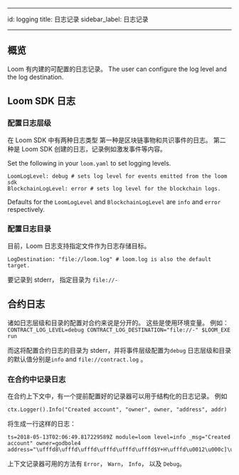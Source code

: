 * * *

id: logging title: 日志记录 sidebar_label: 日志记录

* * *

## 概览

Loom 有内建的可配置的日志记录。 The user can configure the log level and the log destination.

## Loom SDK 日志

### 配置日志层级

在 Loom SDK 中有两种日志类型 第一种是区块链事物和共识事件的日志。 第二种是 Loom SDK 创建的日志，记录例如激发事件等内容。

Set the following in your `loom.yaml` to set logging levels.

    LoomLogLevel: debug # sets log level for events emitted from the loom sdk
    BlockchainLogLevel: error # sets log level for the blockchain logs.
    

Defaults for the `LoomLogLevel` and `BlockchainLogLevel` are `info` and `error` respectively.

### 配置日志目录

目前，Loom 日志支持指定文件作为日志存储目标。

    LogDestination: "file://loom.log" # loom.log is also the default target.
    

要记录到 stderr， 指定目录为 `file://-`

## 合约日志

诸如日志层级和目录的配置对合约来说是分开的。 这些是使用环境变量。 例如： `CONTRACT_LOG_LEVEL=debug CONTRACT_LOG_DESTINATION="file://-" $LOOM_EXE run`

而这将配置合约日志的目录为 stderr，并将事件层级配置为`debug` 日志层级和目录的默认值分别是`info` and `file://contract.log` 。

### 在合约中记录日志

在合约上下文中，有一个提前配置好的记录器可以用于结构化的日志记录。 例如

    ctx.Logger().Info("Created account", "owner", owner, "address", addr)
    

将生成一行这样的日志：

    ts=2018-05-13T02:06:49.817229589Z module=loom level=info _msg="Created account" owner=godbole4 address="\ufffd8\ufffd\ufffd\ufffd\ufffd\ufffd$Y+H\ufffd\u0012\u000c]\u001a\ufffd\ufffd\ufffd\ufffd"
    

上下文记录器可用的方法有 `Error`， `Warn`， `Info`， 以及 `Debug`。